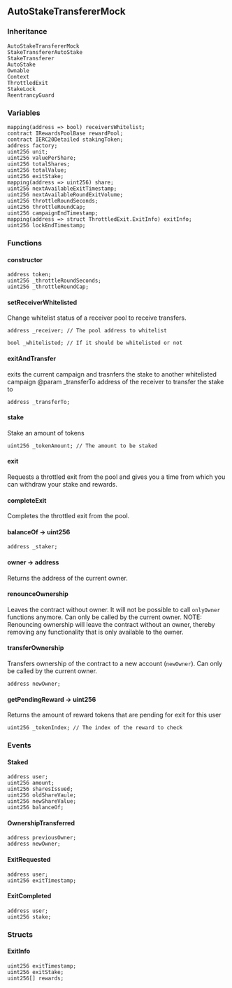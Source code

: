 ## AutoStakeTransfererMock





### Inheritance

```
AutoStakeTransfererMock
StakeTransfererAutoStake
StakeTransferer
AutoStake
Ownable
Context
ThrottledExit
StakeLock
ReentrancyGuard
```

### Variables

```Solidity
mapping(address => bool) receiversWhitelist;
contract IRewardsPoolBase rewardPool;
contract IERC20Detailed stakingToken;
address factory;
uint256 unit;
uint256 valuePerShare;
uint256 totalShares;
uint256 totalValue;
uint256 exitStake;
mapping(address => uint256) share;
uint256 nextAvailableExitTimestamp;
uint256 nextAvailableRoundExitVolume;
uint256 throttleRoundSeconds;
uint256 throttleRoundCap;
uint256 campaignEndTimestamp;
mapping(address => struct ThrottledExit.ExitInfo) exitInfo;
uint256 lockEndTimestamp;
```

### Functions

#### constructor





```Solidity
address token; 
uint256 _throttleRoundSeconds; 
uint256 _throttleRoundCap; 
```
#### setReceiverWhitelisted



Change whitelist status of a receiver pool to receive transfers.


```Solidity
address _receiver; // The pool address to whitelist

bool _whitelisted; // If it should be whitelisted or not
```
#### exitAndTransfer



exits the current campaign and trasnfers the stake to another whitelisted campaign
		@param _transferTo address of the receiver to transfer the stake to

```Solidity
address _transferTo; 
```
#### stake



Stake an amount of tokens


```Solidity
uint256 _tokenAmount; // The amount to be staked
```
#### exit



Requests a throttled exit from the pool and gives you a time from which you can withdraw your stake and rewards.

#### completeExit



Completes the throttled exit from the pool.

#### balanceOf → uint256





```Solidity
address _staker; 
```
#### owner → address



Returns the address of the current owner.

#### renounceOwnership



Leaves the contract without owner. It will not be possible to call
`onlyOwner` functions anymore. Can only be called by the current owner.
NOTE: Renouncing ownership will leave the contract without an owner,
thereby removing any functionality that is only available to the owner.

#### transferOwnership



Transfers ownership of the contract to a new account (`newOwner`).
Can only be called by the current owner.

```Solidity
address newOwner; 
```
#### getPendingReward → uint256



Returns the amount of reward tokens that are pending for exit for this user


```Solidity
uint256 _tokenIndex; // The index of the reward to check
```

### Events

#### Staked





```Solidity
address user;
uint256 amount;
uint256 sharesIssued;
uint256 oldShareVaule;
uint256 newShareValue;
uint256 balanceOf;
```
#### OwnershipTransferred





```Solidity
address previousOwner;
address newOwner;
```
#### ExitRequested





```Solidity
address user;
uint256 exitTimestamp;
```
#### ExitCompleted





```Solidity
address user;
uint256 stake;
```

### Structs

#### ExitInfo

```Solidity
uint256 exitTimestamp;
uint256 exitStake;
uint256[] rewards;
```
